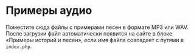 # Примеры аудио

Поместите сюда файлы с примерами песен в формате MP3 или WAV. После загрузки файл автоматически появится на сайте в блоке «Примеры историй и песен», если имя файла совпадает с путями в `index.php`.
